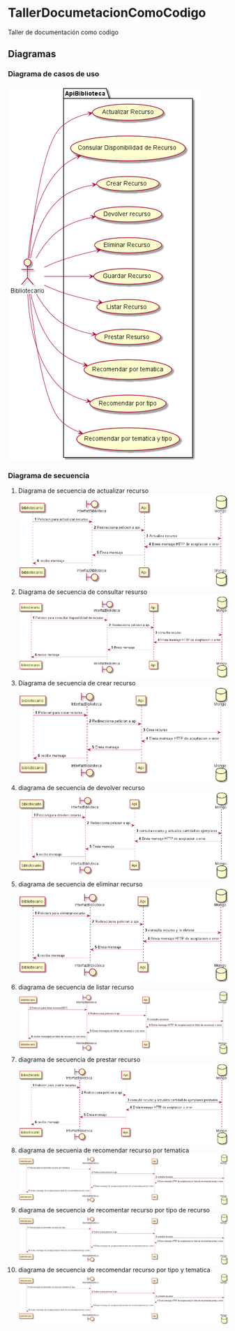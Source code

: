 # TallerDocumetacionComoCodigo
Taller de documentación como codigo
## Diagramas 
### Diagrama de casos de uso
![alt text](imagenes/DiagramaCasosDeUso.png)
### Diagrama de secuencia
1. Diagrama de secuencia de actualizar recurso
![alt text](imagenes/ActualizarRecursoDS.png)
2. Diagrama de secuencia de consultar resurso
   ![alt text](imagenes/ConsultarDisponibilidadDS.png)
3. Diagrama de secuencia de crear recurso
   ![alt text](imagenes/CrearRecursoDS.png)
4. diagrama de secuencia de devolver recurso
![alt text](imagenes/DevolverRecurso.png)
5. diagrama de secuencia de eliminar recurso
![alt text](imagenes/EliminarRecursoDS.png)
6. diagrama de secuencia de listar recurso
   ![alt text](imagenes/ListarRecurso.png)
7. diagrama de secuencia de prestar recurso
![alt text](imagenes/PrestarRecursoDS.png)
8. diagrama de secuenia de recomendar recurso por tematica
   ![alt text](imagenes/RecomendarTematicaDS.png)
9. diagrama de secuencia de recomentar recurso por tipo de recurso
![alt text](imagenes/RecomendarTipoDS.png)
10. diagrama de secuencia de recomendar recurso por tipo y tematica
![alt text](imagenes/RecomendarTipoTematica.png)